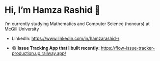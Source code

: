 # Hi, I’m Hamza Rashid 👋
I’m currently studying Mathematics and Computer Science (honours) at McGill University
- LinkedIn: https://www.linkedin.com/in/hamzarashid-/

- 😄 **Issue Tracking App that I built recently:** https://flow-issue-tracker-production.up.railway.app/
